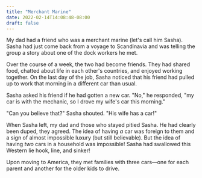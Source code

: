 ```yaml
---
title: "Merchant Marine"
date: 2022-02-14T14:08:48-08:00
draft: false
---
```


My dad had a friend who was a merchant marine (let's call him Sasha). Sasha had
just come back from a voyage to Scandinavia and was telling the group a story
about one of the dock workers he met.

Over the course of a week, the two had become friends. They had shared food,
chatted about life in each other's countries, and enjoyed working together.
On the last day of the job, Sasha noticed that his friend had pulled up to work
that morning in a different car than usual.

Sasha asked his friend if he had gotten a new car. "No," he responded, "my car
is with the mechanic, so I drove my wife's car this morning."

"Can you believe that?" Sasha shouted. "His wife has a car!"

When Sasha left, my dad and those who stayed pitied Sasha. He had clearly been
duped, they agreed. The idea of having *a* car was foreign to them and a sign
of almost impossible luxury (but still believable). But the idea of having
*two* cars in a household was impossible! Sasha had swallowed this Western lie
hook, line, and sinker!

Upon moving to America, they met families with three cars—one for each parent
and another for the older kids to drive.
